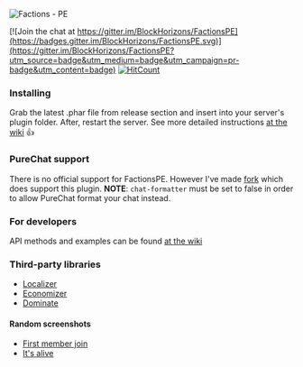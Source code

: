 ![Factions - PE](https://raw.githubusercontent.com/BlockHorizons/FactionsPE/reborn/resources/logo.png "FactionsPE Logo")

[![Join the chat at https://gitter.im/BlockHorizons/FactionsPE](https://badges.gitter.im/BlockHorizons/FactionsPE.svg)](https://gitter.im/BlockHorizons/FactionsPE?utm_source=badge&utm_medium=badge&utm_campaign=pr-badge&utm_content=badge) [![HitCount](http://hits.dwyl.io/BlockHorizons/FactionsPE.svg)](http://hits.dwyl.io/BlockHorizons/FactionsPE)

### Installing
Grab the latest .phar file from release section and insert into your server's plugin folder. After, restart the server. See more detailed instructions [at the wiki](https://github.com/BlockHorizons/FactionsPE/wiki/Installation) :+1:

### PureChat support
There is no official support for FactionsPE. However I've made [fork](https://github.com/Chris-Prime/PureChat) which does support this plugin. 
**NOTE**: ``chat-formatter`` must be set to false in order to allow PureChat format your chat instead.

### For developers
API methods and examples can be found [at the wiki](https://github.com/BlockHorizons/FactionsPE/wiki/API)

### Third-party libraries
+ [Localizer](https://github.com/Chris-Prime/Localizer)
+ [Economizer](https://github.com/Chris-Prime/Economizer)
+ [Dominate](https://github.com/Chris-Prime/Dominate)

#### Random screenshots
+ [First member join](http://i.imgur.com/7XiOrNW.png)
+ [It's alive](http://i.imgur.com/8SM9lur.png)
